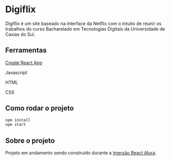 # Digiflix

Digiflix é um site baseado na interface da Netflix com o intuito de reunir os trabalhos do curso Bacharelado em Tecnologias Digitais da Universidade de Caxias do Sul.

## Ferramentas

[Create React App](https://github.com/facebook/create-react-app)

Javascript

HTML

CSS

## Como rodar o projeto

```python
npm install
npm start
```

## Sobre o projeto
Projeto em andamento sendo construído durante a [Imersão React Alura](https://www.alura.com.br/imersao-react/).
